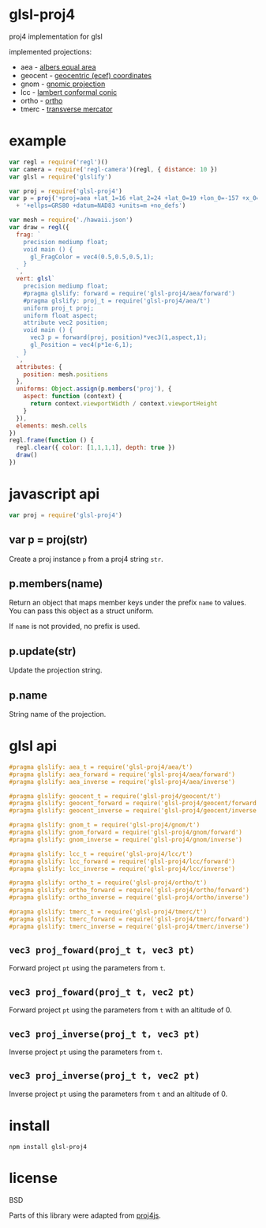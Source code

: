 # glsl-proj4

proj4 implementation for glsl

implemented projections:

* aea - [albers equal area](http://proj4.org/operations/projections/aea.html)
* geocent - [geocentric (ecef) coordinates](https://en.wikipedia.org/wiki/ECEF)
* gnom - [gnomic projection](http://proj4.org/operations/projections/gnom.html)
* lcc - [lambert conformal conic](http://proj4.org/operations/projections/lcc.html)
* ortho - [ortho](https://proj.org/operations/projections/ortho.html)
* tmerc - [transverse mercator](http://proj4.org/operations/projections/tmerc.html)

# example

``` js
var regl = require('regl')()
var camera = require('regl-camera')(regl, { distance: 10 })
var glsl = require('glslify')

var proj = require('glsl-proj4')
var p = proj('+proj=aea +lat_1=16 +lat_2=24 +lat_0=19 +lon_0=-157 +x_0=0 +y_0=0'
  + '+ellps=GRS80 +datum=NAD83 +units=m +no_defs')

var mesh = require('./hawaii.json')
var draw = regl({
  frag: `
    precision mediump float;
    void main () {
      gl_FragColor = vec4(0.5,0.5,0.5,1);
    }
  `,
  vert: glsl`
    precision mediump float;
    #pragma glslify: forward = require('glsl-proj4/aea/forward')
    #pragma glslify: proj_t = require('glsl-proj4/aea/t')
    uniform proj_t proj;
    uniform float aspect;
    attribute vec2 position;
    void main () {
      vec3 p = forward(proj, position)*vec3(1,aspect,1);
      gl_Position = vec4(p*1e-6,1);
    }
  `,
  attributes: {
    position: mesh.positions
  },
  uniforms: Object.assign(p.members('proj'), {
    aspect: function (context) {
      return context.viewportWidth / context.viewportHeight
    }
  }),
  elements: mesh.cells
})
regl.frame(function () {
  regl.clear({ color: [1,1,1,1], depth: true })
  draw()
})
```

# javascript api

``` js
var proj = require('glsl-proj4')
```

## var p = proj(str)

Create a proj instance `p` from a proj4 string `str`.

## p.members(name)

Return an object that maps member keys under the prefix `name` to values. You
can pass this object as a struct uniform.

If `name` is not provided, no prefix is used.

## p.update(str)

Update the projection string.

## p.name

String name of the projection.

# glsl api

``` glsl
#pragma glslify: aea_t = require('glsl-proj4/aea/t')
#pragma glslify: aea_forward = require('glsl-proj4/aea/forward')
#pragma glslify: aea_inverse = require('glsl-proj4/aea/inverse')

#pragma glslify: geocent_t = require('glsl-proj4/geocent/t')
#pragma glslify: geocent_forward = require('glsl-proj4/geocent/forward')
#pragma glslify: geocent_inverse = require('glsl-proj4/geocent/inverse')

#pragma glslify: gnom_t = require('glsl-proj4/gnom/t')
#pragma glslify: gnom_forward = require('glsl-proj4/gnom/forward')
#pragma glslify: gnom_inverse = require('glsl-proj4/gnom/inverse')

#pragma glslify: lcc_t = require('glsl-proj4/lcc/t')
#pragma glslify: lcc_forward = require('glsl-proj4/lcc/forward')
#pragma glslify: lcc_inverse = require('glsl-proj4/lcc/inverse')

#pragma glslify: ortho_t = require('glsl-proj4/ortho/t')
#pragma glslify: ortho_forward = require('glsl-proj4/ortho/forward')
#pragma glslify: ortho_inverse = require('glsl-proj4/ortho/inverse')

#pragma glslify: tmerc_t = require('glsl-proj4/tmerc/t')
#pragma glslify: tmerc_forward = require('glsl-proj4/tmerc/forward')
#pragma glslify: tmerc_inverse = require('glsl-proj4/tmerc/inverse')
```

## `vec3 proj_foward(proj_t t, vec3 pt)`

Forward project `pt` using the parameters from `t`.

## `vec3 proj_foward(proj_t t, vec2 pt)`

Forward project `pt` using the parameters from `t` with an altitude of 0.

## `vec3 proj_inverse(proj_t t, vec3 pt)`

Inverse project `pt` using the parameters from `t`.

## `vec3 proj_inverse(proj_t t, vec2 pt)`

Inverse project `pt` using the parameters from `t` and an altitude of 0.

# install

```
npm install glsl-proj4
```

# license

BSD

Parts of this library were adapted from
[proj4js](https://github.com/proj4js/proj4js).
